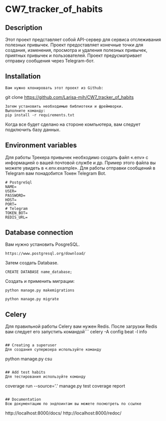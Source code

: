 # CW7_tracker_of_habits

## Description
Этот проект представляет собой API-сервер для сервиса отслеживания полезных привычек. Проект предоставляет конечные точки для создания, 
изменения, просмотра и удаления полезных привычек, приятных привычек и пользователей. Проект предусматривает отправку 
сообщения через Telegram-бот.

## Installation
```
Вам нужно клонировать этот проект из Github:
```
git clone https://github.com/Larisa-mih/CW7_tracker_of_habits
```
Затем установить необходимые библиотеки и фреймворки. 
Выполните команду:
pip install -r requirements.txt
```
Когда все будет сделано на стороне компьютера, вам следует подключить базу данных.

## Environment variables
Для работы Трекера привычек необходимо создать файл «.env» с информацией о вашей почтовой службе и др. 
Пример этого файла вы можете увидеть в «.env.example».
Для работы отправки сообщений в Telegram вам понадобится Токен Telegram Bot.
```
# PostgreSql
NAME=
USER=
PASSWORD=
HOST=
PORT=
# Telegram
TOKEN_BOT=
REDIS_URL=
```

## Database connection
Вам нужно установить PosgreSQL. 
```
https://www.postgresql.org/download/
```

Затем создать Database.
```
CREATE DATABASE name_database;
```

Создать и применить миграции:
```
python manage.py makemigrations
```
```
python manage.py migrate
```

## Celery
Для правильной работы Celery вам нужен Redis. После загрузки Redis вам следует его запустить командой```
celery -A config beat -l info
```

## Creating a superuser
Для создания суперюзера используйте команду
```
python manage.py csu
```

## Add test habits
Для тестирования используйте команду
```
coverage run --source='.' manage.py test
coverage report
```

## Documentation
Всю документацию по эндпоинтам вы можете посмотреть по ссылке
```
http://localhost:8000/docs/
http://localhost:8000/redoc/